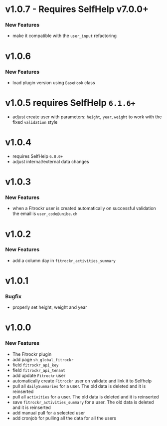 # v1.0.7 - Requires SelfHelp v7.0.0+
### New Features
 - make it compatible with the `user_input` refactoring

# v1.0.6
### New Features
 - load plugin version using `BaseHook` class

# v1.0.5 requires SelfHelp <code>6.1.6+</code>
 - adjust create user with parameters: `height`, `year`, `weight` to work with the fixed `validation` style

# v1.0.4
 - requires SelfHelp <code>6.0.0+</code>
 - adjust internal/external data changes

# v1.0.3
### New Features
 - when a Fitrockr user is created automatically on successful validation the email is `user_code@unibe.ch`

# v1.0.2
### New Features
 - add a column day in `fitrockr_activities_summary`

# v1.0.1
### Bugfix
 - properly set height, weight and year

# v1.0.0
### New Features

 - The Fitrockr plugin
 - add page `sh_global_fitrockr`
  - field `fitrockr_api_key`
  - field `fitrockr_api_tenant`
 - add update `Fitrockr` user
 - automatically create `Fitrockr` user on validate and link it to Selfhelp
 - pull all `dailySummaries` for a user. The old data is deleted and it is reinserted
 - pull all `activities` for a user. The old data is deleted and it is reinserted
 - save `fitrockr_activities_summary` for a user. The old data is deleted and it is reinserted
 - add manual pull for a selected user
 - add cronjob for pulling all the data for all the users